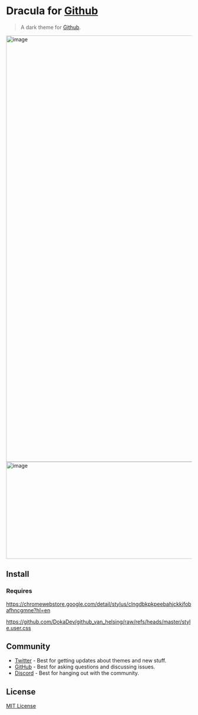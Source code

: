 # Dracula for [Github](https://github.com)

> A dark theme for [Github](https://github.com).

<img width="1900" height="1155" alt="image" src="https://github.com/user-attachments/assets/83d9db38-d477-4d9d-ab1d-6f1cf1151cc7" />


<img width="942" height="263" alt="image" src="https://github.com/user-attachments/assets/a538846f-0f19-4ff5-b21a-2e411dd44b23" />


## Install
### Requires
https://chromewebstore.google.com/detail/stylus/clngdbkpkpeebahjckkjfobafhncgmne?hl=en

https://github.com/DokaDev/github_van_helsing/raw/refs/heads/master/style.user.css

## Community

- [Twitter](https://twitter.com/draculatheme) - Best for getting updates about themes and new stuff.
- [GitHub](https://github.com/dracula/dracula-theme/discussions) - Best for asking questions and
  discussing issues.
- [Discord](https://draculatheme.com/discord-invite) - Best for hanging out with the community.

## License

[MIT License](./LICENSE)
